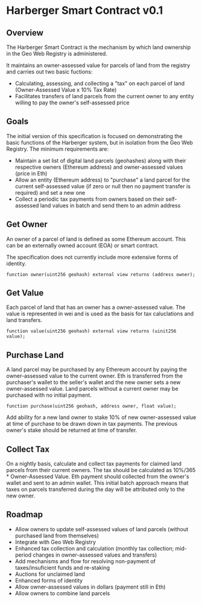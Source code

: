 # Harberger Smart Contract v0.1

## Overview

The Harberger Smart Contract is the mechanism by which land ownership in the Geo Web Registry is administered.

It maintains an owner-assessed value for parcels of land from the registry and carries out two basic fuctions:

- Calculating, assessing, and collecting a "tax" on each parcel of land (Owner-Assessed Value x 10% Tax Rate)
- Facilitates transfers of land parcels from the current owner to any entity willing to pay the owner's self-assessed price

## Goals

The initial version of this specification is focused on demonstrating the basic functions of the Harberger system, but in isolation from the Geo Web Registry. The minimum requirements are:

- Maintain a set list of digital land parcels (geohashes) along with their respective owners (Ethereum address) and owner-assessed values (price in Eth)
- Allow an entity (Ethereum address) to "purchase" a land parcel for the current self-assessed value (if zero or null then no payment transfer is required) and set a new one
- Collect a periodic tax payments from owners based on their self-assessed land values in batch and send them to an admin address

## Get Owner

An owner of a parcel of land is defined as some Ethereum account. This can be an externally owned account (EOA) or smart contract.

The specification does not currently include more extensive forms of identity.

```
function owner(uint256 geohash) external view returns (address owner);
```

## Get Value

Each parcel of land that has an owner has a owner-assessed value. The value is represented in wei and is used as the basis for tax caluclations and land transfers.

```
function value(uint256 geohash) external view returns (uinit256 value);
```

## Purchase Land

A land parcel may be purchased by any Ethereum account by paying the owner-assessed value to the current owner. Eth is transferred from the purchaser's wallet to the seller's wallet and the new owner sets a new owner-assessed value. Land parcels without a current owner may be purchased with no initial payment. 

```
function purchase(uint256 geohash, address owner, float value);
```

Add ability for a new land owner to stake 10% of new owner-assessed value at time of purchase to be drawn down in tax payments. The previous owner's stake should be returned at time of transfer.

## Collect Tax

On a nightly basis, calculate and collect tax payments for claimed land parcels from their current owners. The tax should be calculated as 10%/365 * Owner-Assessed Value. Eth payment should collected from the owner's wallet and sent to an admin wallet. This initial batch approach means that taxes on parcels transferred during the day will be attributed only to the new owner.

## Roadmap

- Allow owners to update self-assessed values of land parcels (without purchased land from themselves)
- Integrate with Geo Web Registry
- Enhanced tax collection and calculation (monthly tax collection; mid-period changes in owner-assessed values and transfers)
- Add mechanisms and flow for resolving non-payment of taxes/insuficient funds and re-staking
- Auctions for unclaimed land
- Enhanced forms of identity
- Allow owner-assessed values in dollars (payment still in Eth)
- Allow owners to combine land parcels
